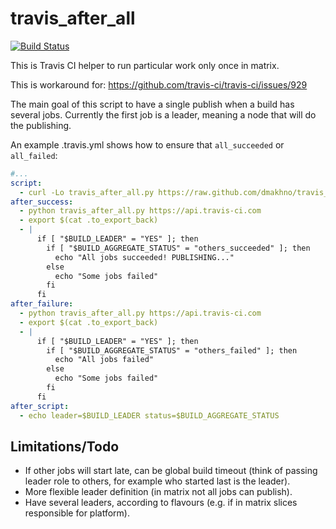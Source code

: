 travis_after_all
================

[![Build Status](https://travis-ci.org/dmakhno/travis_after_all.png?branch=master)](https://travis-ci.org/dmakhno/travis_after_all)

This is Travis CI helper to run particular work only once in matrix.

This is workaround for: https://github.com/travis-ci/travis-ci/issues/929

The main goal of this script to have a single publish when a build has several jobs. Currently the first job is a leader, meaning a node that will do the publishing.

An example .travis.yml shows how to ensure that `all_succeeded` or `all_failed`:

```yaml
#...
script:
  - curl -Lo travis_after_all.py https://raw.github.com/dmakhno/travis_after_all/master/travis_after_all.py
after_success:
  - python travis_after_all.py https://api.travis-ci.com
  - export $(cat .to_export_back)
  - |
      if [ "$BUILD_LEADER" = "YES" ]; then
        if [ "$BUILD_AGGREGATE_STATUS" = "others_succeeded" ]; then
          echo "All jobs succeeded! PUBLISHING..."
        else
          echo "Some jobs failed"
        fi
      fi
after_failure:
  - python travis_after_all.py https://api.travis-ci.com
  - export $(cat .to_export_back)
  - |
      if [ "$BUILD_LEADER" = "YES" ]; then
        if [ "$BUILD_AGGREGATE_STATUS" = "others_failed" ]; then
          echo "All jobs failed"
        else
          echo "Some jobs failed"
        fi
      fi
after_script:
  - echo leader=$BUILD_LEADER status=$BUILD_AGGREGATE_STATUS
```

Limitations/Todo
----------------

- If other jobs will start late, can be global build timeout (think of passing leader role to others, for example who started last is the leader).
- More flexible leader definition (in matrix not all jobs can publish).
- Have several leaders, according to flavours (e.g. if in matrix slices responsible for platform).
